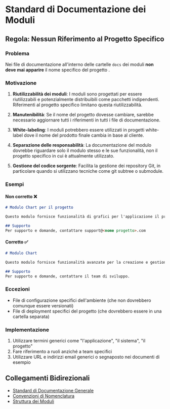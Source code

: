 # Standard di Documentazione dei Moduli

## Regola: Nessun Riferimento al Progetto Specifico

### Problema
Nei file di documentazione all'interno delle cartelle `docs` dei moduli **non deve mai apparire** il nome specifico del progetto .

### Motivazione
1. **Riutilizzabilità dei moduli**: I moduli sono progettati per essere riutilizzabili e potenzialmente distribuibili come pacchetti indipendenti. Riferimenti al progetto specifico limitano questa riutilizzabilità.

2. **Manutenibilità**: Se il nome del progetto dovesse cambiare, sarebbe necessario aggiornare tutti i riferimenti in tutti i file di documentazione.

3. **White-labeling**: I moduli potrebbero essere utilizzati in progetti white-label dove il nome del prodotto finale cambia in base al cliente.

4. **Separazione delle responsabilità**: La documentazione del modulo dovrebbe riguardare solo il modulo stesso e le sue funzionalità, non il progetto specifico in cui è attualmente utilizzato.

5. **Gestione del codice sorgente**: Facilita la gestione dei repository Git, in particolare quando si utilizzano tecniche come git subtree o submodule.

### Esempi

#### Non corretto ❌
```markdown
# Modulo Chart per il progetto

Questo modulo fornisce funzionalità di grafici per l'applicazione il progetto.

## Supporto
Per supporto e domande, contattare support@<nome progetto>.com
```

#### Corretto ✅
```markdown
# Modulo Chart

Questo modulo fornisce funzionalità avanzate per la creazione e gestione di grafici.

## Supporto
Per supporto e domande, contattare il team di sviluppo.
```

### Eccezioni
- File di configurazione specifici dell'ambiente (che non dovrebbero comunque essere versionati)
- File di deployment specifici del progetto (che dovrebbero essere in una cartella separata)

### Implementazione
1. Utilizzare termini generici come "l'applicazione", "il sistema", "il progetto"
2. Fare riferimento a ruoli anziché a team specifici
3. Utilizzare URL e indirizzi email generici o segnaposto nei documenti di esempio

## Collegamenti Bidirezionali
- [Standard di Documentazione Generale](../../Xot/docs/standards/documentation.md)
- [Convenzioni di Nomenclatura](../../Xot/docs/conventions/naming.md)
- [Struttura dei Moduli](../../Xot/docs/architecture/modules.md)
